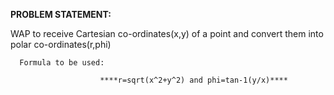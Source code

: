 **PROBLEM STATEMENT:**

WAP to receive Cartesian co-ordinates(x,y) of a point and convert them into polar co-ordinates(r,phi)
      
      Formula to be used:
                        
                        ****r=sqrt(x^2+y^2) and phi=tan-1(y/x)****
